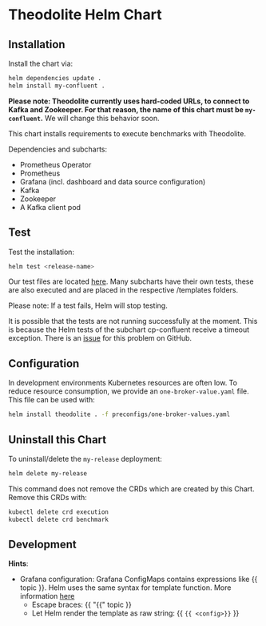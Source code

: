 # Theodolite Helm Chart

## Installation

Install the chart via:

```sh
helm dependencies update .
helm install my-confluent .
```

**Please note: Theodolite currently uses hard-coded URLs, to connect to Kafka and Zookeeper. For that reason, the name of this chart must be `my-confluent`.** We will change this behavior soon.

This chart installs requirements to execute benchmarks with Theodolite.

Dependencies and subcharts:

- Prometheus Operator
- Prometheus
- Grafana (incl. dashboard and data source configuration)
- Kafka
- Zookeeper
- A Kafka client pod

## Test

Test the installation:

```sh
helm test <release-name>
```

Our test files are located [here](templates/../../theodolite-chart/templates/tests). Many subcharts have their own tests, these are also executed and are placed in the respective /templates folders. 

Please note: If a test fails, Helm will stop testing.

It is possible that the tests are not running successfully at the moment. This is because the Helm tests of the subchart cp-confluent receive a timeout exception. There is an [issue](https://github.com/confluentinc/cp-helm-charts/issues/318) for this problem on GitHub.

## Configuration

In development environments Kubernetes resources are often low. To reduce resource consumption, we provide an `one-broker-value.yaml` file. This file can be used with:

```sh
helm install theodolite . -f preconfigs/one-broker-values.yaml
```

## Uninstall this Chart

To uninstall/delete the `my-release` deployment:

```sh
helm delete my-release
```

This command does not remove the CRDs which are created by this Chart. Remove this CRDs with:

```sh
kubectl delete crd execution
kubectl delete crd benchmark
```

## Development

**Hints**:

- Grafana configuration: Grafana ConfigMaps contains expressions like {{ topic }}. Helm uses the same syntax for template function. More information [here](https://github.com/helm/helm/issues/2798)
  - Escape braces: {{ "{{" topic }}
  - Let Helm render the template as raw string: {{ `{{ <config>}}` }}
  